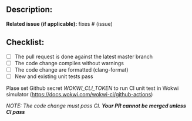 ## Description:

**Related issue (if applicable):** fixes # (issue)

## Checklist:
- [ ] The pull request is done against the latest master branch
- [ ] The code change compiles without warnings
- [ ] The code change are formatted (clang-format)
- [ ] New and existing unit tests pass

Plase set Github secret _WOKWI_CLI_TOKEN_ to run CI unit test in Wokwi simulator  (https://docs.wokwi.com/wokwi-ci/github-actions)

_NOTE: The code change must pass CI. **Your PR cannot be merged unless CI pass**_

